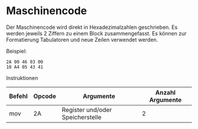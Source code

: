 ﻿# Maschinencode

Der Maschinencode wird direkt in Hexadezimalzahlen geschrieben. Es werden jeweils 2 Ziffern zu einem Block zusammengefasst. Es können zur Formatierung Tabulatoren und neue Zeilen verwendet werden.

Beispiel:

```
2A 00 46 03 00 
10 A4 05 43 41
```

Instruktionen

|Befehl |Opcode|Argumente|Anzahl Argumente|
|-------|------|---------|----------------|
|mov    |2A    |Register und/oder Speicherstelle |2|
